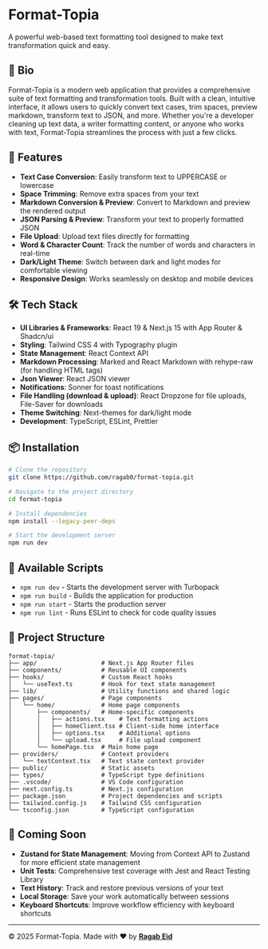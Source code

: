 # Format-Topia

A powerful web-based text formatting tool designed to make text transformation quick and easy.

## 📝 Bio

Format-Topia is a modern web application that provides a comprehensive suite of text formatting and transformation tools. Built with a clean, intuitive interface, it allows users to quickly convert text cases, trim spaces, preview markdown, transform text to JSON, and more. Whether you're a developer cleaning up text data, a writer formatting content, or anyone who works with text, Format-Topia streamlines the process with just a few clicks.

## 🚀 Features

- **Text Case Conversion**: Easily transform text to UPPERCASE or lowercase
- **Space Trimming**: Remove extra spaces from your text
- **Markdown Conversion & Preview**: Convert to Markdown and preview the rendered output
- **JSON Parsing & Preview**: Transform your text to properly formatted JSON
- **File Upload**: Upload text files directly for formatting
- **Word & Character Count**: Track the number of words and characters in real-time
- **Dark/Light Theme**: Switch between dark and light modes for comfortable viewing
- **Responsive Design**: Works seamlessly on desktop and mobile devices

## 🛠️ Tech Stack

- **UI Libraries & Frameworks**: React 19 & Next.js 15 with App Router & Shadcn/ui
- **Styling**: Tailwind CSS 4 with Typography plugin
- **State Management**: React Context API
- **Markdown Processing**: Marked and React Markdown with rehype-raw (for handling HTML tags)
- **Json Viewer**: React JSON viewer
- **Notifications**: Sonner for toast notifications
- **File Handling (download & upload)**: React Dropzone for file uploads, File-Saver for downloads
- **Theme Switching**: Next-themes for dark/light mode
- **Development**: TypeScript, ESLint, Prettier

## 📦 Installation

```bash
# Clone the repository
git clone https://github.com/ragab0/format-topia.git

# Navigate to the project directory
cd format-topia

# Install dependencies
npm install --legacy-peer-deps

# Start the development server
npm run dev
```

## 🔧 Available Scripts

- `npm run dev` - Starts the development server with Turbopack
- `npm run build` - Builds the application for production
- `npm run start` - Starts the production server
- `npm run lint` - Runs ESLint to check for code quality issues

## 📁 Project Structure

```
format-topia/
├── app/                  # Next.js App Router files
├── components/           # Reusable UI components
├── hooks/                # Custom React hooks
│   └── useText.ts        # Hook for text state management
├── lib/                  # Utility functions and shared logic
├── pages/                # Page components
│   └── home/             # Home page components
│       ├── components/   # Home-specific components
│       │   ├── actions.tsx    # Text formatting actions
│       │   ├── homeClient.tsx # Client-side home interface
│       │   ├── options.tsx    # Additional options
│       │   └── upload.tsx     # File upload component
│       └── homePage.tsx  # Main home page
├── providers/            # Context providers
│   └── textContext.tsx   # Text state context provider
├── public/               # Static assets
├── types/                # TypeScript type definitions
├── .vscode/              # VS Code configuration
├── next.config.ts        # Next.js configuration
├── package.json          # Project dependencies and scripts
├── tailwind.config.js    # Tailwind CSS configuration
└── tsconfig.json         # TypeScript configuration
```

## 🔮 Coming Soon

- **Zustand for State Management**: Moving from Context API to Zustand for more efficient state management
- **Unit Tests**: Comprehensive test coverage with Jest and React Testing Library
- **Text History**: Track and restore previous versions of your text
- **Local Storage**: Save your work automatically between sessions
- **Keyboard Shortcuts**: Improve workflow efficiency with keyboard shortcuts

---

© 2025 Format-Topia. Made with ❤️ by <ins>**[Ragab Eid](https://ragab.vercel.app/)**</ins>
